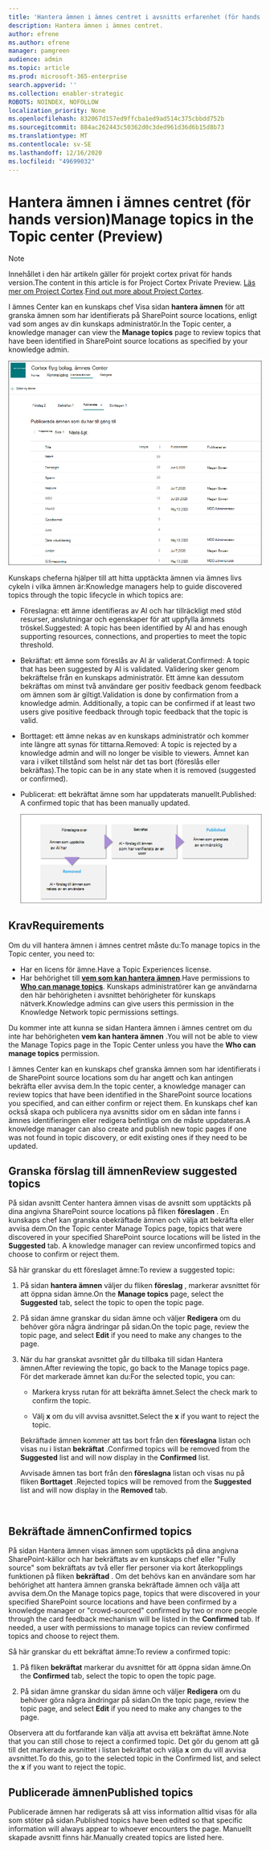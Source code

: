 ```yaml
---
title: 'Hantera ämnen i ämnes centret i avsnitts erfarenhet (för hands version) '
description: Hantera ämnen i ämnes centret.
author: efrene
ms.author: efrene
manager: pamgreen
audience: admin
ms.topic: article
ms.prod: microsoft-365-enterprise
search.appverid: ''
ms.collection: enabler-strategic
ROBOTS: NOINDEX, NOFOLLOW
localization_priority: None
ms.openlocfilehash: 832067d157ed9ffcba1ed9ad514c375cbbdd752b
ms.sourcegitcommit: 884ac262443c50362d0c3ded961d36d6b15d8b73
ms.translationtype: MT
ms.contentlocale: sv-SE
ms.lasthandoff: 12/16/2020
ms.locfileid: "49699032"
---
```

# <a name="manage-topics-in-the-topic-center-preview"></a><span data-ttu-id="ea512-103">Hantera ämnen i ämnes centret (för hands version)</span><span class="sxs-lookup"><span data-stu-id="ea512-103">Manage topics in the Topic center (Preview)</span></span>

> [!Note] 
> <span data-ttu-id="ea512-104">Innehållet i den här artikeln gäller för projekt cortex privat för hands version.</span><span class="sxs-lookup"><span data-stu-id="ea512-104">The content in this article is for Project Cortex Private Preview.</span></span> <span data-ttu-id="ea512-105">[Läs mer om Project Cortex](https://aka.ms/projectcortex).</span><span class="sxs-lookup"><span data-stu-id="ea512-105">[Find out more about Project Cortex](https://aka.ms/projectcortex).</span></span>

<span data-ttu-id="ea512-106">I ämnes Center kan en kunskaps chef Visa sidan **hantera ämnen** för att granska ämnen som har identifierats på SharePoint source locations, enligt vad som anges av din kunskaps administratör.</span><span class="sxs-lookup"><span data-stu-id="ea512-106">In the Topic center, a knowledge manager can view the **Manage topics** page to review topics that have been identified in SharePoint source locations as specified by your knowledge admin.</span></span>  

   ![Ämnes Center](../media/knowledge-management/topic-center.png) </br> 



<span data-ttu-id="ea512-108">Kunskaps cheferna hjälper till att hitta upptäckta ämnen via ämnes livs cykeln i vilka ämnen är:</span><span class="sxs-lookup"><span data-stu-id="ea512-108">Knowledge managers help to guide discovered topics through the topic lifecycle in which topics are:</span></span>

- <span data-ttu-id="ea512-109">Föreslagna: ett ämne identifieras av AI och har tillräckligt med stöd resurser, anslutningar och egenskaper för att uppfylla ämnets tröskel.</span><span class="sxs-lookup"><span data-stu-id="ea512-109">Suggested: A topic has been identified by AI and has enough supporting resources, connections, and properties to meet the topic threshold.</span></span>
- <span data-ttu-id="ea512-110">Bekräftat: ett ämne som föreslås av AI är validerat.</span><span class="sxs-lookup"><span data-stu-id="ea512-110">Confirmed: A topic that has been suggested by AI is validated.</span></span> <span data-ttu-id="ea512-111">Validering sker genom bekräftelse från en kunskaps administratör. Ett ämne kan dessutom bekräftas om minst två användare ger positiv feedback genom feedback om ämnen som är giltigt.</span><span class="sxs-lookup"><span data-stu-id="ea512-111">Validation is done by confirmation from a knowledge admin. Additionally, a topic can be confirmed if at least two users give positive feedback through topic feedback that the topic is valid.</span></span>
- <span data-ttu-id="ea512-112">Borttaget: ett ämne nekas av en kunskaps administratör och kommer inte längre att synas för tittarna.</span><span class="sxs-lookup"><span data-stu-id="ea512-112">Removed: A topic is rejected by a knowledge admin and will no longer be visible to viewers.</span></span> <span data-ttu-id="ea512-113">Ämnet kan vara i vilket tillstånd som helst när det tas bort (föreslås eller bekräftas).</span><span class="sxs-lookup"><span data-stu-id="ea512-113">The topic can be in any state when it is removed (suggested or confirmed).</span></span> 
- <span data-ttu-id="ea512-114">Publicerat: ett bekräftat ämne som har uppdaterats manuellt.</span><span class="sxs-lookup"><span data-stu-id="ea512-114">Published: A confirmed topic that has been manually updated.</span></span>

   ![Ämnes livscykel diagram](../media/knowledge-management/topic-lifecycle.png) </br> 

## <a name="requirements"></a><span data-ttu-id="ea512-116">Krav</span><span class="sxs-lookup"><span data-stu-id="ea512-116">Requirements</span></span>

<span data-ttu-id="ea512-117">Om du vill hantera ämnen i ämnes centret måste du:</span><span class="sxs-lookup"><span data-stu-id="ea512-117">To manage topics in the Topic center, you need to:</span></span>
- <span data-ttu-id="ea512-118">Har en licens för ämne.</span><span class="sxs-lookup"><span data-stu-id="ea512-118">Have a Topic Experiences license.</span></span>
- <span data-ttu-id="ea512-119">Har behörighet till [**vem som kan hantera ämnen**](https://docs.microsoft.com/microsoft-365/knowledge/topic-experiences-user-permissions).</span><span class="sxs-lookup"><span data-stu-id="ea512-119">Have permissions to [**Who can manage topics**](https://docs.microsoft.com/microsoft-365/knowledge/topic-experiences-user-permissions).</span></span> <span data-ttu-id="ea512-120">Kunskaps administratörer kan ge användarna den här behörigheten i avsnittet behörigheter för kunskaps nätverk.</span><span class="sxs-lookup"><span data-stu-id="ea512-120">Knowledge admins can give users this permission in the Knowledge Network topic permissions settings.</span></span> 

<span data-ttu-id="ea512-121">Du kommer inte att kunna se sidan Hantera ämnen i ämnes centret om du inte har behörigheten **vem kan hantera ämnen** .</span><span class="sxs-lookup"><span data-stu-id="ea512-121">You will not be able to view the Manage Topics page in the Topic Center unless you have the **Who can manage topics** permission.</span></span>

<span data-ttu-id="ea512-122">I ämnes Center kan en kunskaps chef granska ämnen som har identifierats i de SharePoint source locations som du har angett och kan antingen bekräfta eller avvisa dem.</span><span class="sxs-lookup"><span data-stu-id="ea512-122">In the topic center, a knowledge manager can review topics that have been identified in the SharePoint source locations you specified, and can either confirm or reject them.</span></span> <span data-ttu-id="ea512-123">En kunskaps chef kan också skapa och publicera nya avsnitts sidor om en sådan inte fanns i ämnes identifieringen eller redigera befintliga om de måste uppdateras.</span><span class="sxs-lookup"><span data-stu-id="ea512-123">A knowledge manager can also create and publish new topic pages if one was not found in topic discovery, or edit existing ones if they need to be updated.</span></span>


## <a name="review-suggested-topics"></a><span data-ttu-id="ea512-124">Granska förslag till ämnen</span><span class="sxs-lookup"><span data-stu-id="ea512-124">Review suggested topics</span></span>

<span data-ttu-id="ea512-125">På sidan avsnitt Center hantera ämnen visas de avsnitt som upptäckts på dina angivna SharePoint source locations på fliken **föreslagen** . En kunskaps chef kan granska obekräftade ämnen och välja att bekräfta eller avvisa dem.</span><span class="sxs-lookup"><span data-stu-id="ea512-125">On the Topic center Manage Topics page, topics that were discovered in your specified SharePoint source locations will be listed in the **Suggested** tab. A knowledge manager can review unconfirmed topics and choose to confirm or reject them.</span></span>

<span data-ttu-id="ea512-126">Så här granskar du ett föreslaget ämne:</span><span class="sxs-lookup"><span data-stu-id="ea512-126">To review a suggested topic:</span></span>

1. <span data-ttu-id="ea512-127">På sidan **hantera ämnen** väljer du fliken **föreslag** , markerar avsnittet för att öppna sidan ämne.</span><span class="sxs-lookup"><span data-stu-id="ea512-127">On the **Manage topics** page, select the **Suggested** tab, select the topic to open the topic page.</span></span></br>

2. <span data-ttu-id="ea512-128">På sidan ämne granskar du sidan ämne och väljer **Redigera** om du behöver göra några ändringar på sidan.</span><span class="sxs-lookup"><span data-stu-id="ea512-128">On the topic page, review the topic page, and select **Edit** if you need to make any changes to the page.</span></span>

3. <span data-ttu-id="ea512-129">När du har granskat avsnittet går du tillbaka till sidan Hantera ämnen.</span><span class="sxs-lookup"><span data-stu-id="ea512-129">After reviewing the topic, go back to the Manage topics page.</span></span> <span data-ttu-id="ea512-130">För det markerade ämnet kan du:</span><span class="sxs-lookup"><span data-stu-id="ea512-130">For the selected topic, you can:</span></span>

   - <span data-ttu-id="ea512-131">Markera kryss rutan för att bekräfta ämnet.</span><span class="sxs-lookup"><span data-stu-id="ea512-131">Select the check mark to confirm the topic.</span></span>
    
   - <span data-ttu-id="ea512-132">Välj **x** om du vill avvisa avsnittet.</span><span class="sxs-lookup"><span data-stu-id="ea512-132">Select the **x** if you want to reject the topic.</span></span>

    <span data-ttu-id="ea512-133">Bekräftade ämnen kommer att tas bort från den **föreslagna** listan och visas nu i listan **bekräftat** .</span><span class="sxs-lookup"><span data-stu-id="ea512-133">Confirmed topics will be removed from the **Suggested** list and will now display in the **Confirmed** list.</span></span>

    <span data-ttu-id="ea512-134">Avvisade ämnen tas bort från den **föreslagna** listan och visas nu på fliken **Borttaget** .</span><span class="sxs-lookup"><span data-stu-id="ea512-134">Rejected topics will be removed from the **Suggested** list and will now display in the **Removed** tab.</span></span>

   </br> 

## <a name="confirmed-topics"></a><span data-ttu-id="ea512-135">Bekräftade ämnen</span><span class="sxs-lookup"><span data-stu-id="ea512-135">Confirmed topics</span></span>

<span data-ttu-id="ea512-136">På sidan Hantera ämnen visas ämnen som upptäckts på dina angivna SharePoint-källor och har bekräftats av en kunskaps chef eller "Fully source" som bekräftats av två eller fler personer via kort återkopplings funktionen på fliken **bekräftad** . Om det behövs kan en användare som har behörighet att hantera ämnen granska bekräftade ämnen och välja att avvisa dem.</span><span class="sxs-lookup"><span data-stu-id="ea512-136">On the Manage topics page, topics that were discovered in your specified SharePoint source locations and have been confirmed by a knowledge manager or "crowd-sourced" confirmed by two or more people through the card feedback mechanism will be listed in the **Confirmed** tab. If needed, a user with permissions to manage topics can review confirmed topics and choose to reject them.</span></span>

<span data-ttu-id="ea512-137">Så här granskar du ett bekräftat ämne:</span><span class="sxs-lookup"><span data-stu-id="ea512-137">To review a confirmed topic:</span></span>

1. <span data-ttu-id="ea512-138">På fliken **bekräftat** markerar du avsnittet för att öppna sidan ämne.</span><span class="sxs-lookup"><span data-stu-id="ea512-138">On the **Confirmed** tab, select the topic to open the topic page.</span></span></br>

2. <span data-ttu-id="ea512-139">På sidan ämne granskar du sidan ämne och väljer **Redigera** om du behöver göra några ändringar på sidan.</span><span class="sxs-lookup"><span data-stu-id="ea512-139">On the topic page, review the topic page, and select **Edit** if you need to make any changes to the page.</span></span>

<span data-ttu-id="ea512-140">Observera att du fortfarande kan välja att avvisa ett bekräftat ämne.</span><span class="sxs-lookup"><span data-stu-id="ea512-140">Note that you can still chose to reject a confirmed topic.</span></span>  <span data-ttu-id="ea512-141">Det gör du genom att gå till det markerade avsnittet i listan bekräftat och välja **x** om du vill avvisa avsnittet.</span><span class="sxs-lookup"><span data-stu-id="ea512-141">To do this, go to the selected topic in the Confirmed list, and select the **x** if you want to reject the topic.</span></span>

## <a name="published-topics"></a><span data-ttu-id="ea512-142">Publicerade ämnen</span><span class="sxs-lookup"><span data-stu-id="ea512-142">Published topics</span></span>
<span data-ttu-id="ea512-143">Publicerade ämnen har redigerats så att viss information alltid visas för alla som stöter på sidan.</span><span class="sxs-lookup"><span data-stu-id="ea512-143">Published topics have been edited so that specific information will always appear to whoever encounters the page.</span></span> <span data-ttu-id="ea512-144">Manuellt skapade avsnitt finns här.</span><span class="sxs-lookup"><span data-stu-id="ea512-144">Manually created topics are listed here.</span></span>




